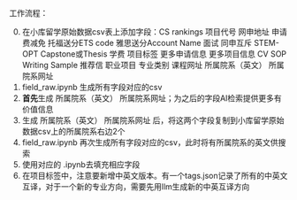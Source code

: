 工作流程：

0. 在小库留学原始数据csv表上添加字段：CS rankings	项目代号	网申地址	申请费减免	托福送分ETS code	雅思送分Account Name	面试	同申互斥	STEM-OPT	Capstone或Thesis	学费	项目标签	更多申请信息	更多项目信息	CV	SOP	Writing Sample	推荐信	职业项目	专业类别	课程网址	所属院系（英文）	所属院系网址
1. field_raw.ipynb 生成所有字段对应的csv
2. **首先**生成 所属院系（英文）	所属院系网址；为之后的字段AI检索提供更多有价值信息
3. 生成 所属院系（英文）	所属院系网址 后，将这两个字段复制到小库留学原始数据csv上的所属院系右边2个
4. field_raw.ipynb 再次生成所有字段对应的csv，此时将有所属院系的英文供搜索
5. 使用对应的 .ipynb去填充相应字段
6. 在项目标签中，注意要新增中英文版本。有一个tags.json记录了所有的中英文互译，对于一个新的专业方向，需要先用llm生成新的中英互译方向
